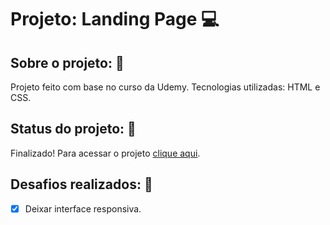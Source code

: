# Projeto: Landing Page :computer:

## Sobre o projeto: :page_facing_up:

Projeto feito com base no curso da Udemy.
Tecnologias utilizadas: HTML e CSS.


## Status do projeto: :wrench:

Finalizado! 
Para acessar o projeto [clique aqui](https://landingpagejps.netlify.app/). 


## Desafios realizados: :pushpin:

- [x] Deixar interface responsiva.
